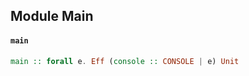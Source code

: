 ## Module Main

#### `main`

``` purescript
main :: forall e. Eff (console :: CONSOLE | e) Unit
```


